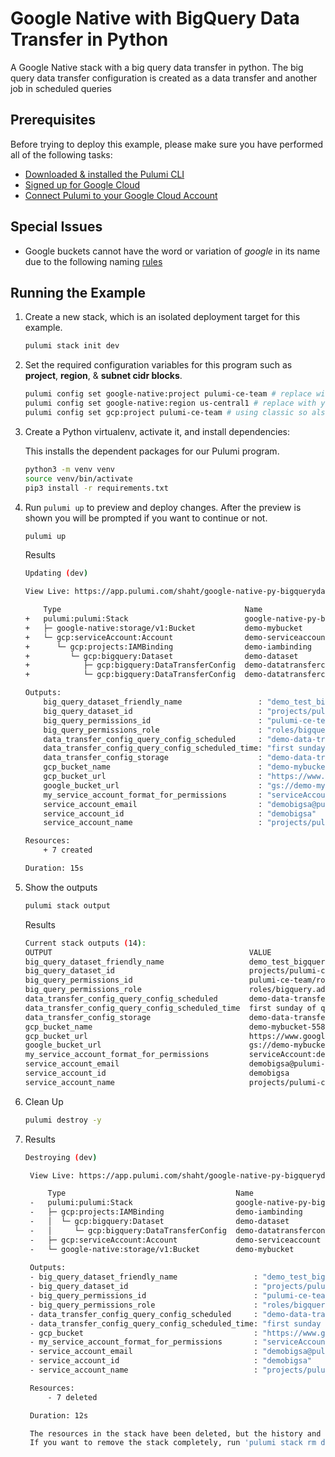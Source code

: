 # Google Native with BigQuery Data Transfer in Python

A Google Native stack with a big query data transfer in python. The big query data transfer configuration is created as a data transfer and another job in scheduled queries

## Prerequisites

Before trying to deploy this example, please make sure you have performed all of the following tasks:
- [Downloaded & installed the Pulumi CLI](https://www.pulumi.com/docs/get-started/install/)
- [Signed up for Google Cloud](https://cloud.google.com/free/)
- [Connect Pulumi to your Google Cloud Account](https://www.pulumi.com/docs/intro/cloud-providers/gcp/setup/)

## Special Issues

- Google buckets cannot have the word or variation of *google* in its name due to the following naming [rules](https://cloud.google.com/storage/docs/naming-buckets)

## Running the Example

1. Create a new stack, which is an isolated deployment target for this example.
    ```bash
    pulumi stack init dev
    ```

1. Set the required configuration variables for this program such as **project**, **region**, & **subnet cidr blocks**.

    ```bash
    pulumi config set google-native:project pulumi-ce-team # replace with your-gcp-project-here
    pulumi config set google-native:region us-central1 # replace with your gcp region
    pulumi config set gcp:project pulumi-ce-team # using classic so also have to set this
    ```

1. Create a Python virtualenv, activate it, and install dependencies:

    This installs the dependent packages for our Pulumi program.

    ```bash
    python3 -m venv venv
    source venv/bin/activate
    pip3 install -r requirements.txt
    ```

1. Run `pulumi up` to preview and deploy changes.  After the preview is shown you will be
    prompted if you want to continue or not.

    ```bash
    pulumi up
    ```

    Results
    ```bash
    Updating (dev)

    View Live: https://app.pulumi.com/shaht/google-native-py-bigquerydatatransfer/dev/updates/155

        Type                                         Name                                       Status      
    +   pulumi:pulumi:Stack                          google-native-py-bigquerydatatransfer-dev  created     
    +   ├─ google-native:storage/v1:Bucket           demo-mybucket                              created     
    +   └─ gcp:serviceAccount:Account                demo-serviceaccount                        created     
    +      └─ gcp:projects:IAMBinding                demo-iambinding                            created     
    +         └─ gcp:bigquery:Dataset                demo-dataset                               created     
    +            ├─ gcp:bigquery:DataTransferConfig  demo-datatransferconfig                    created     
    +            └─ gcp:bigquery:DataTransferConfig  demo-datatransferconfig-storage            created     
    
    Outputs:
        big_query_dataset_friendly_name                 : "demo_test_bigquery_dataset"
        big_query_dataset_id                            : "projects/pulumi-ce-team/datasets/demo_example_dataset_for_bigquery"
        big_query_permissions_id                        : "pulumi-ce-team/roles/bigquery.admin"
        big_query_permissions_role                      : "roles/bigquery.admin"
        data_transfer_config_query_config_scheduled     : "demo-data-transfer-query"
        data_transfer_config_query_config_scheduled_time: "first sunday of quarter 00:00"
        data_transfer_config_storage                    : "demo-data-transfer-storage"
        gcp_bucket_name                                 : "demo-mybucket-558dfb2"
        gcp_bucket_url                                  : "https://www.googleapis.com/storage/v1/b/demo-mybucket-558dfb2"
        google_bucket_url                               : "gs://demo-mybucket-558dfb2"
        my_service_account_format_for_permissions       : "serviceAccount:demobigsa@pulumi-ce-team.iam.gserviceaccount.com"
        service_account_email                           : "demobigsa@pulumi-ce-team.iam.gserviceaccount.com"
        service_account_id                              : "demobigsa"
        service_account_name                            : "projects/pulumi-ce-team/serviceAccounts/demobigsa@pulumi-ce-team.iam.gserviceaccount.com"

    Resources:
        + 7 created

    Duration: 15s
    ```

1. Show the outputs

    ```bash
    pulumi stack output
    ```

    Results
    ```bash
    Current stack outputs (14):
    OUTPUT                                            VALUE
    big_query_dataset_friendly_name                   demo_test_bigquery_dataset
    big_query_dataset_id                              projects/pulumi-ce-team/datasets/demo_example_dataset_for_bigquery
    big_query_permissions_id                          pulumi-ce-team/roles/bigquery.admin
    big_query_permissions_role                        roles/bigquery.admin
    data_transfer_config_query_config_scheduled       demo-data-transfer-query
    data_transfer_config_query_config_scheduled_time  first sunday of quarter 00:00
    data_transfer_config_storage                      demo-data-transfer-storage
    gcp_bucket_name                                   demo-mybucket-558dfb2
    gcp_bucket_url                                    https://www.googleapis.com/storage/v1/b/demo-mybucket-558dfb2
    google_bucket_url                                 gs://demo-mybucket-558dfb2
    my_service_account_format_for_permissions         serviceAccount:demobigsa@pulumi-ce-team.iam.gserviceaccount.com
    service_account_email                             demobigsa@pulumi-ce-team.iam.gserviceaccount.com
    service_account_id                                demobigsa
    service_account_name                              projects/pulumi-ce-team/serviceAccounts/demobigsa@pulumi-ce-team.iam.gserviceaccount.com
    ```

1. Clean Up
   ```bash
   pulumi destroy -y
   ```

1. Results
   ```bash
   Destroying (dev)

    View Live: https://app.pulumi.com/shaht/google-native-py-bigquerydatatransfer/dev/updates/133

        Type                                      Name                                       Status      
    -   pulumi:pulumi:Stack                       google-native-py-bigquerydatatransfer-dev  deleted     
    -   ├─ gcp:projects:IAMBinding                demo-iambinding                            deleted     
    -   │  └─ gcp:bigquery:Dataset                demo-dataset                               deleted     
    -   │     └─ gcp:bigquery:DataTransferConfig  demo-datatransferconfig                    deleted     
    -   ├─ gcp:serviceAccount:Account             demo-serviceaccount                        deleted     
    -   └─ google-native:storage/v1:Bucket        demo-mybucket                              deleted     
    
    Outputs:
    - big_query_dataset_friendly_name                 : "demo_test_bigquery_dataset"
    - big_query_dataset_id                            : "projects/pulumi-ce-team/datasets/demo_example_dataset_for_bigquery"
    - big_query_permissions_id                        : "pulumi-ce-team/roles/bigquery.admin"
    - big_query_permissions_role                      : "roles/bigquery.admin"
    - data_transfer_config_query_config_scheduled     : "demo-data-transfer-query"
    - data_transfer_config_query_config_scheduled_time: "first sunday of quarter 00:00"
    - gcp_bucket                                      : "https://www.googleapis.com/storage/v1/b/demo-mybucket-b4731fc"
    - my_service_account_format_for_permissions       : "serviceAccount:demobigsa@pulumi-ce-team.iam.gserviceaccount.com"
    - service_account_email                           : "demobigsa@pulumi-ce-team.iam.gserviceaccount.com"
    - service_account_id                              : "demobigsa"
    - service_account_name                            : "projects/pulumi-ce-team/serviceAccounts/demobigsa@pulumi-ce-team.iam.gserviceaccount.com"

    Resources:
        - 7 deleted

    Duration: 12s

    The resources in the stack have been deleted, but the history and configuration associated with the stack are still maintained. 
    If you want to remove the stack completely, run 'pulumi stack rm dev'.
   ```